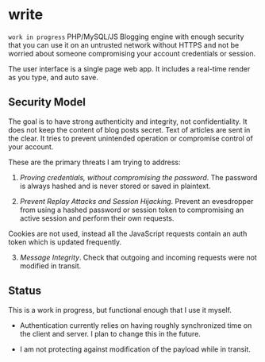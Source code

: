 write
=====

`work in progress` PHP/MySQL/JS Blogging engine with enough security that you can use it on an untrusted network without HTTPS and not be worried about someone compromising your account credentials or session.

The user interface is a single page web app. It includes a real-time render as you type, and auto save. 


Security Model
------------

The goal is to have strong authenticity and integrity, not confidentiality. It does not keep the content of blog posts secret. Text of articles are sent in the clear. It tries to prevent unintended operation or compromise control of your account. 

These are the primary threats I am trying to address: 

1) *Proving credentials, without compromising the password*. The password is always hashed and is never stored or saved in plaintext.

2) *Prevent Replay Attacks and Session Hijacking*. Prevent an evesdropper from using a hashed password or session token to compromising an active session and perform their own requests. 

Cookies are not used, instead all the JavaScript requests contain an auth token which is updated frequently.

3) *Message Integrity*. Check that outgoing and incoming requests were not modified in transit.


Status
------

This is a work in progress, but functional enough that I use it myself.

* Authentication currently relies on having roughly synchronized time on the client and server. I plan to change this in the future.

* I am not protecting against modification of the payload while in transit. 

